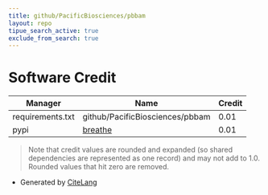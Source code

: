 ```yaml
---
title: github/PacificBiosciences/pbbam
layout: repo
tipue_search_active: true
exclude_from_search: true
---
```

# Software Credit

|Manager|Name|Credit|
|-------|----|------|
|requirements.txt|github/PacificBiosciences/pbbam|0.01|
|pypi|[breathe](https://github.com/michaeljones/breathe)|0.01|


> Note that credit values are rounded and expanded (so shared dependencies are represented as one record) and may not add to 1.0. Rounded values that hit zero are removed.


- Generated by [CiteLang](https://github.com/vsoch/citelang)
